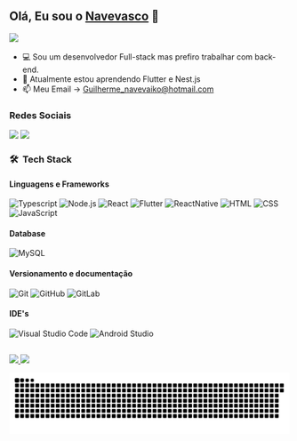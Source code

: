## Olá, Eu sou o [Navevasco](https://github.com/Navevasko) 👋

<p align="left">
  
  <a href="https://www.linkedin.com/in/guilherme-navevaiko-moreira-b17ba2211/" alt="Linkedin">
    <img src="https://img.shields.io/badge/LinkedIn-0077B5?style=for-the-badge&logo=linkedin&logoColor=white"/>
  </a>
</p>

- 💻 Sou um desenvolvedor Full-stack mas prefiro trabalhar com back-end.
- 🌱 Atualmente estou aprendendo Flutter e Nest.js
- 📫 Meu Email -> Guilherme_navevaiko@hotmail.com

### Redes Sociais

  <a href="https://www.instagram.com/naveveko/" target="_blank"><img src="https://img.shields.io/badge/-Instagram-%23E4405F?style=for-the-badge&logo=instagram&logoColor=white" target="_blank"></a>
 <a href="https://t.me/Naveveko" target="_blank"><img src="https://img.shields.io/badge/Telegram-2CA5E0?style=for-the-badge&logo=telegram&logoColor=white" target="_blank"></a>

### 🛠 &nbsp;Tech Stack
 
  #### Linguagens e Frameworks

![Typescript](https://img.shields.io/badge/TypeScript-007ACC?style=for-the-badge&logo=typescript&logoColor=white)
![Node.js](https://img.shields.io/badge/Node.js-43853D?style=for-the-badge&logo=ts-node&logoColor=white)
![React](https://img.shields.io/badge/React-20232A?style=for-the-badge&logo=react&logoColor=61DAFB)
![Flutter](https://img.shields.io/badge/Flutter-%2302569B.svg?style=for-the-badge&logo=Flutter&logoColor=white)
![ReactNative](https://img.shields.io/badge/React--Native-20232A?style=for-the-badge&logo=react-native&logoColor=61DAFB)
![HTML](https://img.shields.io/badge/HTML5-E34F26?style=for-the-badge&logo=html5&logoColor=white)
![CSS](https://img.shields.io/badge/CSS3-1572B6?style=for-the-badge&logo=css3&logoColor=white)
![JavaScript](https://img.shields.io/badge/JavaScript-F7DF1E?style=for-the-badge&logo=javascript&logoColor=black)

#### Database

![MySQL](https://img.shields.io/badge/MySQL-00000F?style=for-the-badge&logo=mysql&logoColor=white)

#### Versionamento e documentação

![Git](https://img.shields.io/badge/Git-F05032?style=for-the-badge&logo=git&logoColor=white)
![GitHub](https://img.shields.io/badge/GitHub-100000?style=for-the-badge&logo=github&logoColor=white)
![GitLab](https://img.shields.io/badge/GitLab-330F63?style=for-the-badge&logo=gitlab&logoColor=white)

#### IDE's

![Visual Studio Code](https://img.shields.io/badge/Visual_Studio_Code-0078D4?style=for-the-badge&logo=visual%20studio%20code&logoColor=white)
![Android Studio](https://img.shields.io/badge/Android%20Studio-3DDC84.svg?style=for-the-badge&logo=android-studio&logoColor=white)

  
  ## 
  
  <p>
<a href="https://github.com/Navevasko">
  <img height="180em" src="https://github-readme-stats.vercel.app/api?username=Navevasko&show_icons=true&theme=dracula" />
  <img height="180em" src="https://github-readme-stats-eight-theta.vercel.app/api/top-langs/?username=Navevasko&theme=dracula&layout=compact&exclude_lang=java+r" />
</a>
</p>
 
  ![Snake animation](https://github.com/Navevasko/Navevasko/blob/output/github-contribution-grid-snake.svg)



